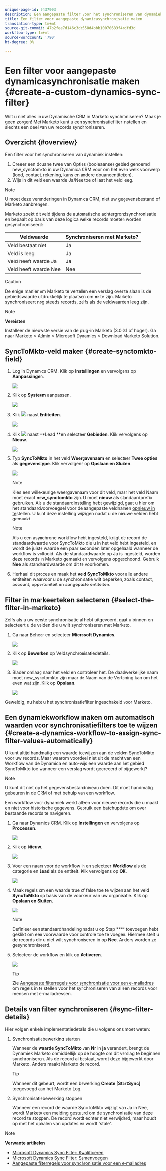 ```yaml
---
unique-page-id: 9437903
description: Een aangepaste filter voor het synchroniseren van dynamiek maken - Marketo Docs - Productdocumentatie
title: Een filter voor aangepaste dynamicasynchronisatie maken
translation-type: tm+mt
source-git-commit: 47b2fee7d146c3dc558d4bbb10070683f4cdfd3d
workflow-type: tm+mt
source-wordcount: '790'
ht-degree: 0%

---
```



# Een filter voor aangepaste dynamicasynchronisatie maken {#create-a-custom-dynamics-sync-filter}

Wilt u niet alles in uw Dynamische CRM in Marketo synchroniseren? Maak je geen zorgen! Met Marketo kunt u een synchronisatiefilter instellen en slechts een deel van uw records synchroniseren.

## Overzicht {#overview}

Een filter voor het synchroniseren van dynamiek instellen:

1. Creeer een douane twee van Opties (booleaanse) gebied genoemd new_synctomkto in uw Dynamica CRM voor om het even welk voorwerp (lood, contact, rekening, kans en andere douaneentiteiten).
1. Wijs in dit veld een waarde Ja/Nee toe of laat het veld leeg.

>[!NOTE]
>
>U moet deze veranderingen in Dynamica CRM, niet uw gegevensbestand of Marketo aanbrengen.

Marketo zoekt dit veld tijdens de automatische achtergrondsynchronisatie en bepaalt op basis van deze logica welke records moeten worden gesynchroniseerd:

| Veldwaarde | Synchroniseren met Marketo? |
|---|---|
| Veld bestaat niet | Ja |
| Veld is leeg | Ja |
| Veld heeft waarde Ja | Ja |
| Veld heeft waarde Nee | Nee |

>[!CAUTION]
>
>De enige manier om Marketo te vertellen een verslag over te slaan is de gebiedswaarde uitdrukkelijk te plaatsen om **nr** te zijn. Marketo synchroniseert nog steeds records, zelfs als de veldwaarden leeg zijn.

>[!NOTE]
>
>**Vereisten**
>
>Installeer de nieuwste versie van de plug-in Marketo (3.0.0.1 of hoger). Ga naar Marketo > Admin > Microsoft Dynamics > Download Marketo Solution.

## SyncToMkto-veld maken {#create-synctomkto-field}

1. Log in Dynamics CRM. Klik op **Instellingen** en vervolgens op **Aanpassingen**.

   ![](assets/image2015-8-10-21-3a40-3a9.png)

1. Klik op **Systeem** aanpassen.

   ![](assets/image2015-8-10-21-3a42-3a15.png)

1. Klik ![](assets/image2015-8-10-21-3a44-3a23.png) naast **Entiteiten**.

   ![](assets/image2015-8-10-21-3a43-3a39.png)

1. Klik ![](assets/image2015-8-10-21-3a44-3a23.png) naast **Lead **en selecteer **Gebieden**. Klik vervolgens op **Nieuw**.

   ![](assets/image2015-8-10-21-3a49-3a49.png)

1. Typ **SyncToMkto** in het veld **Weergavenaam** en selecteer **Twee opties** als **gegevenstype**. Klik vervolgens op **Opslaan en Sluiten**.

   ![](assets/image2015-9-8-10-3a25-3a33.png)

   >[!NOTE]
   >
   >Kies een willekeurige weergavenaam voor dit veld, maar het veld Naam moet exact **new_synctomkto** zijn. U moet **nieuw** als standaardprefix gebruiken. Als u de standaardinstelling hebt gewijzigd, gaat u hier om het standaardvoorvoegsel voor de aangepaste veldnamen [opnieuw in te](create-a-custom-dynamics-sync-filter/set-a-default-custom-field-prefix.md)stellen. U kunt deze instelling wijzigen nadat u de nieuwe velden hebt gemaakt.

   >[!NOTE]
   >
   >Als u een asynchrone workflow hebt ingesteld, krijgt de record de standaardwaarde voor SyncToMkto die u in het veld hebt ingesteld, en wordt de juiste waarde een paar seconden later opgehaald wanneer de workflow is voltooid. Als de standaardwaarde op Ja is ingesteld, worden deze records in Marketo gemaakt en vervolgens opgeschoond. Gebruik **Nee** als standaardwaarde om dit te voorkomen.

1. Herhaal dit proces en maak het **veld SyncToMkto** voor alle andere entiteiten waarvoor u de synchronisatie wilt beperken, zoals contact, account, opportuniteit en aangepaste entiteiten.

## Filter in markeerteken selecteren {#select-the-filter-in-marketo}

Zelfs als u uw eerste synchronisatie al hebt uitgevoerd, gaat u binnen en selecteert u de velden die u wilt synchroniseren met Marketo.

1. Ga naar Beheer en selecteer **Microsoft Dynamics**.

   ![](assets/image2015-10-9-9-3a50-3a9.png)

1. Klik op **Bewerken** op Veldsynchronisatiedetails.

   ![](assets/image2015-10-9-9-3a52-3a23.png)

1. Blader omlaag naar het veld en controleer het. De daadwerkelijke naam moet new_synctomkto zijn maar de Naam van de Vertoning kan om het even wat zijn. Klik op **Opslaan**.

   ![](assets/image2015-10-9-9-3a56-3a23.png)

Geweldig, nu hebt u het synchronisatiefilter ingeschakeld voor Marketo.

## Een dynamiekworkflow maken om automatisch waarden voor synchronisatiefilters toe te wijzen {#create-a-dynamics-workflow-to-assign-sync-filter-values-automatically}

U kunt altijd handmatig een waarde toewijzen aan de velden SyncToMkto voor uw records. Maar waarom voordeel niet uit de macht van een Workflow van de Dynamica en auto-wijs een waarde aan het gebied SyncToMkto toe wanneer een verslag wordt gecreeerd of bijgewerkt?

>[!NOTE]
>
>U kunt dit niet op het gegevensbestandniveau doen. Dit moet handmatig gebeuren in de CRM of met behulp van een workflow.
>
>Een workflow voor dynamiek werkt alleen voor nieuwe records die u maakt en niet voor historische gegevens. Gebruik een batchupdate om over bestaande records te navigeren.

1. Ga naar Dynamics CRM. Klik op **Instellingen** en vervolgens op **Processen**.

   ![](assets/image2015-8-11-8-3a42-3a10.png)

1. Klik op **Nieuw**.

   ![](assets/image2015-8-11-8-3a43-3a46.png)

1. Voer een naam voor de workflow in en selecteer **Workflow** als de categorie en **Lead** als de entiteit. Klik vervolgens op **OK**.

   ![](assets/image2015-8-11-8-3a45-3a46.png)

1. Maak regels om een waarde true of false toe te wijzen aan het veld **SyncToMkto** op basis van de voorkeur van uw organisatie. Klik op **Opslaan en Sluiten**.

   ![](assets/setsynctomkto-fix.png)

   >[!NOTE]
   >
   >Definieer een standaardhandeling nadat u op Stap **** toevoegen hebt geklikt om een voorwaarde voor controle toe te voegen. Hiermee stelt u de records die u niet wilt synchroniseren in op **Nee**. Anders worden ze gesynchroniseerd.

1. Selecteer de workflow en klik op **Activeren**.

   ![](assets/image2015-8-11-8-3a57-3a29.png)

   >[!TIP]
   >
   >Zie [Aangepaste filterregels voor synchronisatie voor een e-mailadres](create-a-custom-dynamics-sync-filter/custom-sync-filter-rules-for-an-email-address.md) om regels in te stellen voor het synchroniseren van alleen records voor mensen met e-mailadressen.

## Details van filter synchroniseren {#sync-filter-details}

Hier volgen enkele implementatiedetails die u volgens ons moet weten:

1. Synchronisatiebewerking starten

   Wanneer de **waarde SyncToMkto** van **Nr** in **ja** verandert, brengt de Dynamiek Marketo onmiddellijk op de hoogte om dit verslag te beginnen synchroniseren. Als de record al bestaat, wordt deze bijgewerkt door Marketo. Anders maakt Marketo de record.

   >[!TIP]
   >
   >Wanneer dit gebeurt, wordt een bewerking **Create [StartSync]** toegevoegd aan het Marketo Log.

1. Synchronisatiebewerking stoppen

   Wanneer een record de waarde SyncToMkto wijzigt van Ja in Nee, wordt Marketo een melding gestuurd om de synchronisatie van deze record te stoppen. De record wordt echter niet verwijderd, maar houdt op met het ophalen van updates en wordt &#39;stale&#39;.

>[!NOTE]
>
>**Verwante artikelen**
>
>* [Microsoft Dynamics Sync Filter: Kwalificeren](create-a-custom-dynamics-sync-filter/microsoft-dynamics-sync-filter-qualify.md)
>* [Microsoft Dynamics Sync Filter: Samenvoegen](create-a-custom-dynamics-sync-filter/microsoft-dynamics-sync-filter-merge.md)
>* [Aangepaste filterregels voor synchronisatie voor een e-mailadres](create-a-custom-dynamics-sync-filter/custom-sync-filter-rules-for-an-email-address.md)

>



